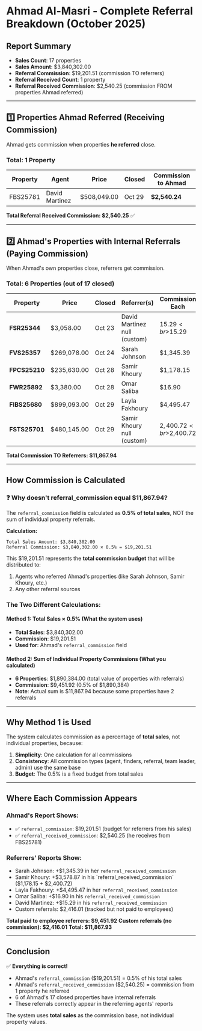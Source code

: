 # Ahmad Al-Masri - Complete Referral Breakdown (October 2025)

## Report Summary
- **Sales Count**: 17 properties
- **Sales Amount**: $3,840,302.00
- **Referral Commission**: $19,201.51 (commission TO referrers)
- **Referral Received Count**: 1 property
- **Referral Received Commission**: $2,540.25 (commission FROM properties Ahmad referred)

---

## 1️⃣  Properties Ahmad Referred (Receiving Commission)

Ahmad gets commission when properties **he referred** close.

### Total: 1 Property

| Property | Agent | Price | Closed | Commission to Ahmad |
|----------|-------|-------|--------|-------------------|
| FBS25781 | David Martinez | $508,049.00 | Oct 29 | **$2,540.24** |

**Total Referral Received Commission: $2,540.25** ✅

---

## 2️⃣  Ahmad's Properties with Internal Referrals (Paying Commission)

When Ahmad's own properties close, referrers get commission.

### Total: 6 Properties (out of 17 closed)

| Property | Price | Closed | Referrer(s) | Commission Each |
|----------|-------|--------|-------------|----------------|
| **FSR25344** | $3,058.00 | Oct 23 | David Martinez<br>null (custom) | $15.29<br>$15.29 |
| **FVS25357** | $269,078.00 | Oct 24 | Sarah Johnson | $1,345.39 |
| **FPCS25210** | $235,630.00 | Oct 28 | Samir Khoury | $1,178.15 |
| **FWR25892** | $3,380.00 | Oct 28 | Omar Saliba | $16.90 |
| **FIBS25680** | $899,093.00 | Oct 29 | Layla Fakhoury | $4,495.47 |
| **FSTS25701** | $480,145.00 | Oct 29 | Samir Khoury<br>null (custom) | $2,400.72<br>$2,400.72 |

**Total Commission TO Referrers: $11,867.94**

---

## How Commission is Calculated

### ❓ Why doesn't referral_commission equal $11,867.94?

The `referral_commission` field is calculated as **0.5% of total sales**, NOT the sum of individual property referrals.

**Calculation:**
```
Total Sales Amount: $3,840,302.00
Referral Commission: $3,840,302.00 × 0.5% = $19,201.51
```

This $19,201.51 represents the **total commission budget** that will be distributed to:
1. Agents who referred Ahmad's properties (like Sarah Johnson, Samir Khoury, etc.)
2. Any other referral sources

### The Two Different Calculations:

#### Method 1: Total Sales × 0.5% (What the system uses)
- **Total Sales**: $3,840,302.00
- **Commission**: $19,201.51
- **Used for**: Ahmad's `referral_commission` field

#### Method 2: Sum of Individual Property Commissions (What you calculated)
- **6 Properties**: $1,890,384.00 (total value of properties with referrals)
- **Commission**: $9,451.92 (0.5% of $1,890,384)
- **Note**: Actual sum is $11,867.94 because some properties have 2 referrals

---

## Why Method 1 is Used

The system calculates commission as a percentage of **total sales**, not individual properties, because:

1. **Simplicity**: One calculation for all commissions
2. **Consistency**: All commission types (agent, finders, referral, team leader, admin) use the same base
3. **Budget**: The 0.5% is a fixed budget from total sales

---

## Where Each Commission Appears

### Ahmad's Report Shows:
- ✅ `referral_commission`: $19,201.51 (budget for referrers from his sales)
- ✅ `referral_received_commission`: $2,540.25 (he receives from FBS25781)

### Referrers' Reports Show:
- Sarah Johnson: +$1,345.39 in her `referral_received_commission`
- Samir Khoury: +$3,578.87 in his `referral_received_commission` ($1,178.15 + $2,400.72)
- Layla Fakhoury: +$4,495.47 in her `referral_received_commission`
- Omar Saliba: +$16.90 in his `referral_received_commission`
- David Martinez: +$15.29 in his `referral_received_commission`
- Custom referrals: $2,416.01 (tracked but not paid to employees)

**Total paid to employee referrers: $9,451.92**
**Custom referrals (no commission): $2,416.01**
**Total: $11,867.93**

---

## Conclusion

✅ **Everything is correct!**

- Ahmad's `referral_commission` ($19,201.51) = 0.5% of his total sales
- Ahmad's `referral_received_commission` ($2,540.25) = commission from 1 property he referred
- 6 of Ahmad's 17 closed properties have internal referrals
- These referrals correctly appear in the referring agents' reports

The system uses **total sales** as the commission base, not individual property values.

